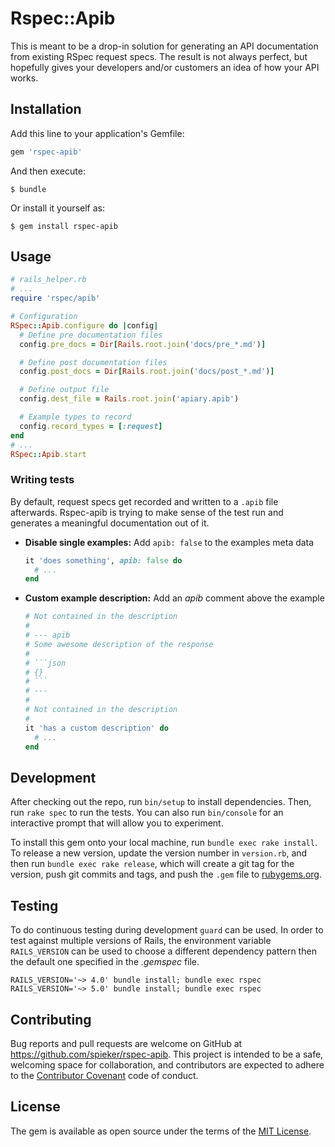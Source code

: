 # Rspec::Apib

This is meant to be a drop-in solution for generating an API documentation from
existing RSpec request specs. The result is not always perfect, but hopefully
gives your developers and/or customers an idea of how your API works.

## Installation

Add this line to your application's Gemfile:

```ruby
gem 'rspec-apib'
```

And then execute:

    $ bundle

Or install it yourself as:

    $ gem install rspec-apib

## Usage

```ruby
# rails_helper.rb
# ...
require 'rspec/apib'

# Configuration
RSpec::Apib.configure do |config|
  # Define pre documentation files
  config.pre_docs = Dir[Rails.root.join('docs/pre_*.md')]

  # Define post documentation files
  config.post_docs = Dir[Rails.root.join('docs/post_*.md')]

  # Define output file
  config.dest_file = Rails.root.join('apiary.apib')

  # Example types to record
  config.record_types = [:request]
end
# ...
RSpec::Apib.start
```

### Writing tests

By default, request specs get recorded and written to a `.apib` file afterwards.
Rspec-apib is trying to make sense of the test run and generates a meaningful
documentation out of it.

* **Disable single examples:** Add `apib: false` to the examples meta data
  ```ruby
  it 'does something', apib: false do
    # ...
  end
  ```

* **Custom example description:** Add an *apib* comment above the example
  ```ruby
  # Not contained in the description
  #
  # --- apib
  # Some awesome description of the response
  #
  # ```json
  # {}
  # ```
  # ---
  #
  # Not contained in the description
  #
  it 'has a custom description' do
    # ...
  end
  ```

## Development

After checking out the repo, run `bin/setup` to install dependencies. Then, run `rake spec` to run the tests. You can also run `bin/console` for an interactive prompt that will allow you to experiment.

To install this gem onto your local machine, run `bundle exec rake install`. To release a new version, update the version number in `version.rb`, and then run `bundle exec rake release`, which will create a git tag for the version, push git commits and tags, and push the `.gem` file to [rubygems.org](https://rubygems.org).

## Testing

To do continuous testing during development `guard` can be used. In order to
test against multiple versions of Rails, the environment variable
`RAILS_VERSION` can be used to choose a different dependency pattern then the
default one specified in the *.gemspec* file.

```
RAILS_VERSION='~> 4.0' bundle install; bundle exec rspec
RAILS_VERSION='~> 5.0' bundle install; bundle exec rspec
```

## Contributing

Bug reports and pull requests are welcome on GitHub at https://github.com/spieker/rspec-apib. This project is intended to be a safe, welcoming space for collaboration, and contributors are expected to adhere to the [Contributor Covenant](contributor-covenant.org) code of conduct.

## License

The gem is available as open source under the terms of the [MIT License](http://opensource.org/licenses/MIT).
